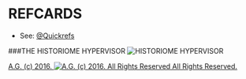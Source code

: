 REFCARDS
========
* See: [@Quickrefs](https://twitter.com/Quickrefs)

###THE HISTORIOME HYPERVISOR
![HISTORIOME HYPERVISOR](http://3.bp.blogspot.com/-UXK42LA6j4w/U02kMO692nI/AAAAAAAAEJQ/mN_Xl3gaAvY/s1600/NEMIPHONE_15Apr14a.jpg)

[A.G. (c) 2016. ![A.G. (c) 2016. All Rights Reserved](https://historiotheque.files.wordpress.com/2016/11/ag_signature_official_2015_50px_cropped.jpg) All Rights Reserved.](http://alexgagnon.com)
